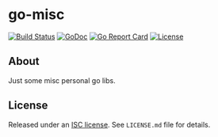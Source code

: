 go-misc
=======

[![Build Status](https://travis-ci.org/cactus/go-misc.png?branch=master)][1]
[![GoDoc](https://godoc.org/github.com/cactus/go-misc?status.png)][2]
[![Go Report Card](https://goreportcard.com/badge/cactus/go-misc)](https://goreportcard.com/report/cactus/go-misc)
[![License](https://img.shields.io/github/license/cactus/go-misc.svg)](https://github.com/cactus/go-misc/blob/master/LICENSE.md)

## About

Just some misc personal go libs.

## License

Released under an [ISC license][3]. See `LICENSE.md` file for details.

[1]: https://travis-ci.org/cactus/go-misc
[2]: https://godoc.org/github.com/cactus/go-misc
[3]: https://choosealicense.com/licenses/isc/
